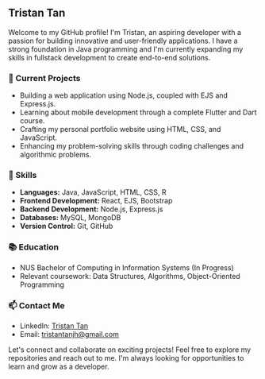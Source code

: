 ## Tristan Tan

Welcome to my GitHub profile! I'm Tristan, an aspiring developer with a passion for building innovative and user-friendly applications. I have a strong foundation in Java programming and I'm currently expanding my skills in fullstack development to create end-to-end solutions.

### 🔭 Current Projects

- Building a web application using Node.js, coupled with EJS and Express.js.
- Learning about mobile development through a complete Flutter and Dart course.
- Crafting my personal portfolio website using HTML, CSS, and JavaScript.
- Enhancing my problem-solving skills through coding challenges and algorithmic problems.

### 🌱 Skills

- **Languages:** Java, JavaScript, HTML, CSS, R
- **Frontend Development:** React, EJS, Bootstrap
- **Backend Development:** Node.js, Express.js
- **Databases:** MySQL, MongoDB
- **Version Control:** Git, GitHub

### 📚 Education

- NUS Bachelor of Computing in Information Systems (In Progress)
- Relevant coursework: Data Structures, Algorithms, Object-Oriented Programming

### 📫 Contact Me

- LinkedIn: [Tristan Tan](https://www.linkedin.com/in/tristantjh/)
- Email: tristantanjh@gmail.com

Let's connect and collaborate on exciting projects! Feel free to explore my repositories and reach out to me. I'm always looking for opportunities to learn and grow as a developer.

<!--
**tristantanjh/tristantanjh** is a ✨ _special_ ✨ repository because its `README.md` (this file) appears on your GitHub profile.

Here are some ideas to get you started:

- 🔭 I’m currently working on ...
- 🌱 I’m currently learning ...
- 👯 I’m looking to collaborate on ...
- 🤔 I’m looking for help with ...
- 💬 Ask me about ...
- 📫 How to reach me: ...
- 😄 Pronouns: ...
- ⚡ Fun fact: ...
-->
